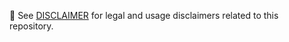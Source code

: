 📘 See [DISCLAIMER](https://github.com/manojkumar-jmp/.github/blob/main/DISCLAIMER.md) for legal and usage disclaimers related to this repository.
